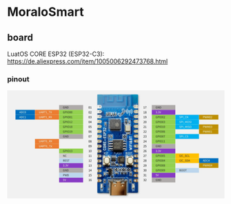 # MoraloSmart

## board

LuatOS CORE ESP32 (ESP32-C3): https://de.aliexpress.com/item/1005006292473768.html

### pinout

![pinout](docs/luatos_CORE-ESP32_pinout.webp)